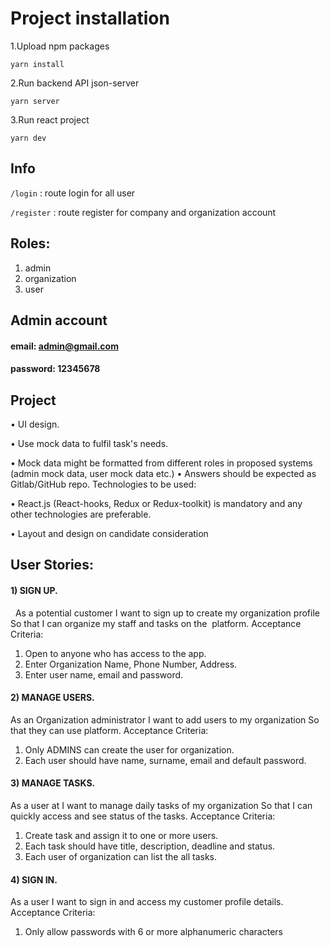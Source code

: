 # Project installation

1.Upload npm packages
```
yarn install
```

2.Run backend API json-server 
```
yarn server
```

3.Run react project 
```
yarn dev
```

## Info 
`/login` : route login for all user

`/register` : route register for company and organization account

## Roles: 
1. admin
2. organization
3. user

## Admin account
#### email: admin@gmail.com
#### password: 12345678



## Project 


• UI design.

• Use mock data to fulfil task's needs.

• Mock data might be formatted from different roles in proposed systems (admin
mock data, user mock data etc.) 
• Answers should be expected as Gitlab/GitHub repo.
Technologies to be used:

• React.js (React-hooks, Redux or Redux-toolkit) is mandatory and any other
technologies are preferable.

• Layout and design on candidate consideration

## User Stories:
#### 1) SIGN UP.
  As a potential customer I want to sign up to create my organization profile So that I can organize my staff and tasks on the  platform. Acceptance Criteria:

1. Open to anyone who has access to the app.
2. Enter Organization Name, Phone Number, Address.
3. Enter user name, email and password.

#### 2) MANAGE USERS.
As an Organization administrator I want to add users to my organization So that
they can
use platform. Acceptance Criteria:

1. Only ADMINS can create the user for organization.
2. Each user should have name, surname, email and default password.

#### 3) MANAGE TASKS.
As a user at I want to manage daily tasks of my organization So that I can quickly access and see status of the tasks. Acceptance Criteria:

 1.  Create task and assign it to one or more users.
2. Each task should have title, description, deadline and status.
3. Each user of organization can list the all tasks.

#### 4) SIGN IN.

As a user I want to sign in and access my customer profile details. Acceptance Criteria: 
1. Only allow passwords with 6 or more alphanumeric
characters